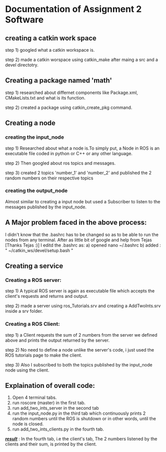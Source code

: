 # Documentation of Assignment 2 Software
## creating a catkin work space

step 1) googled what a catkin workspace is.

step 2) made a catkin worspace using catkin_make after maing a src and a devel directotry.

## Creating a package named 'math'

step 1) researched about differnet components like Package.xml, CMakeLists.txt and what is its function.

step 2) created a package using catkin_create_pkg command.

## Creating a node

### creating the input_node
step 1) Researched about what a node is.To simply put, a Node in ROS is an executable file coded in python or C++ or any other language.

step 2) Then googled about ros topics and messages.

step 3) created 2 topics 'number_1' and 'number_2' and published the 2 random numbers on their respective topics 

### creating the output_node

Almost similar to creating a input node but used a Subscriber to listen to the messages published by the input_node.

## A Major problem faced in the above process:

I didn't know that the .bashrc has to be changed so as to be able to run the nodes from any terminal.
After as little bit of google and help from Tejas [Thanks Tejas :)] I editd the .bashrc as:
	a) opened nano ~/.bashrc
	b) added : " ~/catkin_ws/devel/setup.bash "
	
## Creating a service

### Creating a ROS server:

step 1) A typical ROS server is again as executable file which accepts the client's requests and returns and output.

step 2) made a server using ros_Tutorials.srv and creating a AddTwoInts.srv inside a srv folder.

### Creating a ROS Client:

step 1) a Client requests the sum of 2 numbers from the server we defined above and prints the output returned by the server.

step 2) No need to define a node unlike the server's code, i just used the ROS tutorials page to make the client.

step 3) Also I subscribed to both the topics published by the input_node node using the client.

## Explaination of overall code:

1) Open 4 terminal tabs.
2) run roscore (master) in the first tab.
3) run add_two_ints_server in the second tab
4) run the input_node.py in the third tab which continuously prints 2 random numbers until the ROS is shutdown or in other words, until the node is closed.
5) run add_two_ints_clients.py in the fourth tab.

<u>***result***</u> : In the fourth tab, i.e the client's tab, The 2 numbers listened by the clients and their sum, is printed by the client.
